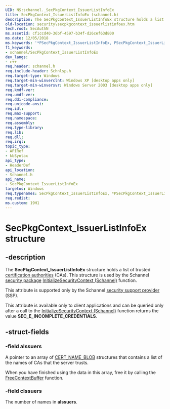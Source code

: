 ```yaml
---
UID: NS:schannel._SecPkgContext_IssuerListInfoEx
title: SecPkgContext_IssuerListInfoEx (schannel.h)
description: The SecPkgContext_IssuerListInfoEx structure holds a list of trusted certification authorities (CAs).
old-location: security\secpkgcontext_issuerlistinfoex.htm
tech.root: SecAuthN
ms.assetid: cf1ccd40-36bf-4597-b34f-d26cef63d800
ms.date: 12/05/2018
ms.keywords: '*PSecPkgContext_IssuerListInfoEx, PSecPkgContext_IssuerListInfoEx, PSecPkgContext_IssuerListInfoEx structure pointer [Security], SecPkgContext_IssuerListInfoEx, SecPkgContext_IssuerListInfoEx structure [Security], _ssp_secpkgcontext_issuerlistinfoex, schannel/PSecPkgContext_IssuerListInfoEx, schannel/SecPkgContext_IssuerListInfoEx, security.secpkgcontext_issuerlistinfoex'
f1_keywords:
- schannel/SecPkgContext_IssuerListInfoEx
dev_langs:
- c++
req.header: schannel.h
req.include-header: Schnlsp.h
req.target-type: Windows
req.target-min-winverclnt: Windows XP [desktop apps only]
req.target-min-winversvr: Windows Server 2003 [desktop apps only]
req.kmdf-ver: 
req.umdf-ver: 
req.ddi-compliance: 
req.unicode-ansi: 
req.idl: 
req.max-support: 
req.namespace: 
req.assembly: 
req.type-library: 
req.lib: 
req.dll: 
req.irql: 
topic_type:
- APIRef
- kbSyntax
api_type:
- HeaderDef
api_location:
- Schannel.h
api_name:
- SecPkgContext_IssuerListInfoEx
targetos: Windows
req.typenames: SecPkgContext_IssuerListInfoEx, *PSecPkgContext_IssuerListInfoEx
req.redist: 
ms.custom: 19H1
---
```


# SecPkgContext_IssuerListInfoEx structure


## -description


The <b>SecPkgContext_IssuerListInfoEx</b> structure holds a list of trusted <a href="https://docs.microsoft.com/windows/desktop/SecGloss/c-gly">certification authorities</a> (CAs). This structure is used by the Schannel <a href="https://docs.microsoft.com/windows/desktop/SecGloss/s-gly">security package</a> <a href="https://docs.microsoft.com/windows/desktop/api/rrascfg/nn-rrascfg-ieapproviderconfig">InitializeSecurityContext (Schannel)</a> function.

This attribute is supported only by the Schannel <a href="https://docs.microsoft.com/windows/desktop/SecGloss/s-gly">security support provider</a> (SSP).

This attribute is available only to client applications and can be queried only after a call to the <a href="https://docs.microsoft.com/windows/desktop/api/rrascfg/nn-rrascfg-ieapproviderconfig">InitializeSecurityContext (Schannel)</a> function returns the value <b>SEC_E_INCOMPLETE_CREDENTIALS</b>.


## -struct-fields




### -field aIssuers

A pointer to 
an array of <a href="https://docs.microsoft.com/previous-versions/windows/desktop/legacy/aa381414(v=vs.85)">CERT_NAME_BLOB</a> structures that contains a list of the names of CAs that the server trusts.

When you have finished using the data in this array, free it by calling the <a href="https://docs.microsoft.com/windows/desktop/api/sspi/nf-sspi-freecontextbuffer">FreeContextBuffer</a> function.


### -field cIssuers

The number of names in <b>aIssuers</b>.

